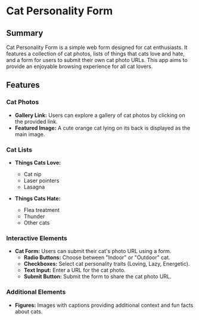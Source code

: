 # Cat Personality Form

## Summary

Cat Personality Form is a simple web form designed for cat enthusiasts. It features a collection of cat photos, lists of things that cats love and hate, and a form for users to submit their own cat photo URLs. This app aims to provide an enjoyable browsing experience for all cat lovers.

## Features

### Cat Photos
- **Gallery Link:** Users can explore a gallery of cat photos by clicking on the provided link.
- **Featured Image:** A cute orange cat lying on its back is displayed as the main image.

### Cat Lists
- **Things Cats Love:**
  - Cat nip
  - Laser pointers
  - Lasagna

- **Things Cats Hate:**
  - Flea treatment
  - Thunder
  - Other cats

### Interactive Elements
- **Cat Form:** Users can submit their cat's photo URL using a form.
  - **Radio Buttons:** Choose between "Indoor" or "Outdoor" cat.
  - **Checkboxes:** Select cat personality traits (Loving, Lazy, Energetic).
  - **Text Input:** Enter a URL for the cat photo.
  - **Submit Button:** Submit the form to share the cat photo URL.

### Additional Elements
- **Figures:** Images with captions providing additional context and fun facts about cats.
